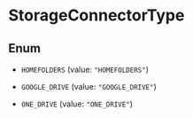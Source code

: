 

# StorageConnectorType

## Enum


* `HOMEFOLDERS` (value: `"HOMEFOLDERS"`)

* `GOOGLE_DRIVE` (value: `"GOOGLE_DRIVE"`)

* `ONE_DRIVE` (value: `"ONE_DRIVE"`)



